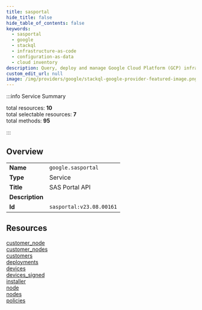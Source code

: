 ```yaml
---
title: sasportal
hide_title: false
hide_table_of_contents: false
keywords:
  - sasportal
  - google
  - stackql
  - infrastructure-as-code
  - configuration-as-data
  - cloud inventory
description: Query, deploy and manage Google Cloud Platform (GCP) infrastructure and resources using SQL
custom_edit_url: null
image: /img/providers/google/stackql-google-provider-featured-image.png
---
```

  
    
:::info Service Summary

<div class="row">
<div class="providerDocColumn">
<span>total resources:&nbsp;<b>10</b></span><br />
<span>total selectable resources:&nbsp;<b>7</b></span><br />
<span>total methods:&nbsp;<b>95</b></span><br />
</div>
</div>

:::

## Overview
<table><tbody>
<tr><td><b>Name</b></td><td><code>google.sasportal</code></td></tr>
<tr><td><b>Type</b></td><td>Service</td></tr>
<tr><td><b>Title</b></td><td>SAS Portal API</td></tr>
<tr><td><b>Description</b></td><td></td></tr>
<tr><td><b>Id</b></td><td><code>sasportal:v23.08.00161</code></td></tr>
</tbody></table>

## Resources
<div class="row">
<div class="providerDocColumn">
<a href="/providers/google/sasportal/customer_node/">customer_node</a><br />
<a href="/providers/google/sasportal/customer_nodes/">customer_nodes</a><br />
<a href="/providers/google/sasportal/customers/">customers</a><br />
<a href="/providers/google/sasportal/deployments/">deployments</a><br />
<a href="/providers/google/sasportal/devices/">devices</a><br />
</div>
<div class="providerDocColumn">
<a href="/providers/google/sasportal/devices_signed/">devices_signed</a><br />
<a href="/providers/google/sasportal/installer/">installer</a><br />
<a href="/providers/google/sasportal/node/">node</a><br />
<a href="/providers/google/sasportal/nodes/">nodes</a><br />
<a href="/providers/google/sasportal/policies/">policies</a><br />
</div>
</div>
